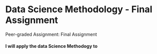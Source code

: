 # Data Science Methodology - Final Assignment
Peer-graded Assignment: Final Assignment

#### I will apply the data Science Methodogy to 
